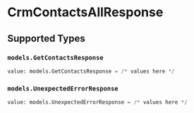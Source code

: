 # CrmContactsAllResponse


## Supported Types

### `models.GetContactsResponse`

```python
value: models.GetContactsResponse = /* values here */
```

### `models.UnexpectedErrorResponse`

```python
value: models.UnexpectedErrorResponse = /* values here */
```

